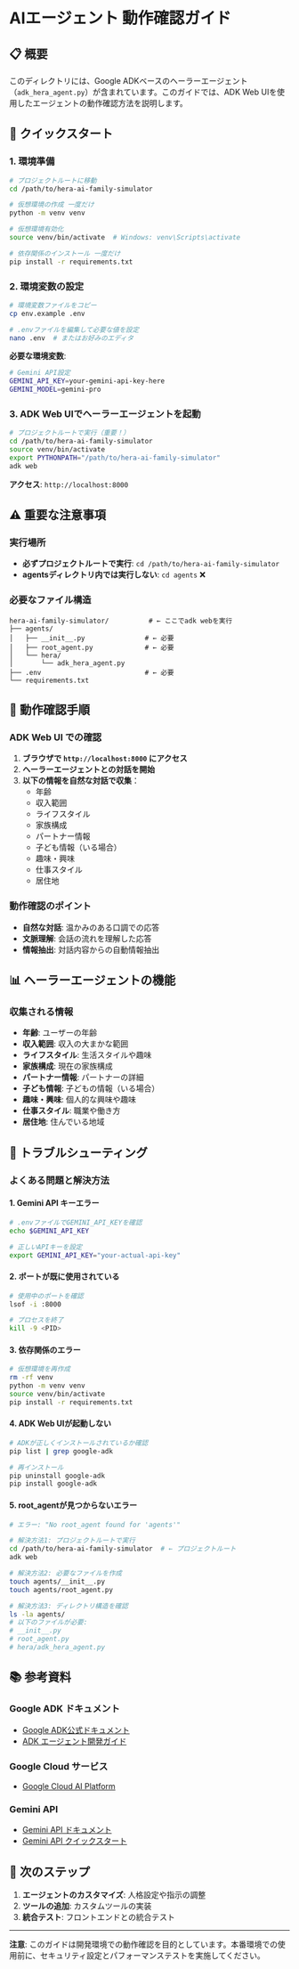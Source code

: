 # AIエージェント 動作確認ガイド

## 📋 概要

このディレクトリには、Google ADKベースのヘーラーエージェント（`adk_hera_agent.py`）が含まれています。このガイドでは、ADK Web UIを使用したエージェントの動作確認方法を説明します。

## 🚀 クイックスタート

### 1. 環境準備

```bash
# プロジェクトルートに移動
cd /path/to/hera-ai-family-simulator

# 仮想環境の作成 一度だけ
python -m venv venv

# 仮想環境有効化
source venv/bin/activate  # Windows: venv\Scripts\activate

# 依存関係のインストール 一度だけ
pip install -r requirements.txt
```

### 2. 環境変数の設定

```bash
# 環境変数ファイルをコピー
cp env.example .env

# .envファイルを編集して必要な値を設定
nano .env  # またはお好みのエディタ
```

**必要な環境変数**:
```bash
# Gemini API設定
GEMINI_API_KEY=your-gemini-api-key-here
GEMINI_MODEL=gemini-pro
```

### 3. ADK Web UIでヘーラーエージェントを起動

```bash
# プロジェクトルートで実行（重要！）
cd /path/to/hera-ai-family-simulator
source venv/bin/activate
export PYTHONPATH="/path/to/hera-ai-family-simulator"
adk web
```

**アクセス**: `http://localhost:8000`

## ⚠️ 重要な注意事項

### 実行場所
- **必ずプロジェクトルートで実行**: `cd /path/to/hera-ai-family-simulator`
- **agentsディレクトリ内では実行しない**: `cd agents` ❌

### 必要なファイル構造
```
hera-ai-family-simulator/          # ← ここでadk webを実行
├── agents/
│   ├── __init__.py               # ← 必要
│   ├── root_agent.py             # ← 必要
│   └── hera/
│       └── adk_hera_agent.py
├── .env                          # ← 必要
└── requirements.txt
```

## 🧪 動作確認手順

### ADK Web UI での確認

1. **ブラウザで `http://localhost:8000` にアクセス**
2. **ヘーラーエージェントとの対話を開始**
3. **以下の情報を自然な対話で収集**：
   - 年齢
   - 収入範囲
   - ライフスタイル
   - 家族構成
   - パートナー情報
   - 子ども情報（いる場合）
   - 趣味・興味
   - 仕事スタイル
   - 居住地

### 動作確認のポイント

- **自然な対話**: 温かみのある口調での応答
- **文脈理解**: 会話の流れを理解した応答
- **情報抽出**: 対話内容からの自動情報抽出

## 📊 ヘーラーエージェントの機能

### 収集される情報

- **年齢**: ユーザーの年齢
- **収入範囲**: 収入の大まかな範囲
- **ライフスタイル**: 生活スタイルや趣味
- **家族構成**: 現在の家族構成
- **パートナー情報**: パートナーの詳細
- **子ども情報**: 子どもの情報（いる場合）
- **趣味・興味**: 個人的な興味や趣味
- **仕事スタイル**: 職業や働き方
- **居住地**: 住んでいる地域

## 🐛 トラブルシューティング

### よくある問題と解決方法

#### 1. Gemini API キーエラー
```bash
# .envファイルでGEMINI_API_KEYを確認
echo $GEMINI_API_KEY

# 正しいAPIキーを設定
export GEMINI_API_KEY="your-actual-api-key"
```

#### 2. ポートが既に使用されている
```bash
# 使用中のポートを確認
lsof -i :8000

# プロセスを終了
kill -9 <PID>

```

#### 3. 依存関係のエラー
```bash
# 仮想環境を再作成
rm -rf venv
python -m venv venv
source venv/bin/activate
pip install -r requirements.txt
```

#### 4. ADK Web UIが起動しない
```bash
# ADKが正しくインストールされているか確認
pip list | grep google-adk

# 再インストール
pip uninstall google-adk
pip install google-adk
```

#### 5. root_agentが見つからないエラー
```bash
# エラー: "No root_agent found for 'agents'"

# 解決方法1: プロジェクトルートで実行
cd /path/to/hera-ai-family-simulator  # ← プロジェクトルート
adk web

# 解決方法2: 必要なファイルを作成
touch agents/__init__.py
touch agents/root_agent.py

# 解決方法3: ディレクトリ構造を確認
ls -la agents/
# 以下のファイルが必要:
# __init__.py
# root_agent.py
# hera/adk_hera_agent.py
```

## 📚 参考資料

### Google ADK ドキュメント
- [Google ADK公式ドキュメント](https://developers.google.com/adk)
- [ADK エージェント開発ガイド](https://developers.google.com/adk/agents)

### Google Cloud サービス
- [Google Cloud AI Platform](https://cloud.google.com/ai-platform)

### Gemini API
- [Gemini API ドキュメント](https://ai.google.dev/docs)
- [Gemini API クイックスタート](https://ai.google.dev/docs/quickstart)

## 🚀 次のステップ

1. **エージェントのカスタマイズ**: 人格設定や指示の調整
2. **ツールの追加**: カスタムツールの実装
3. **統合テスト**: フロントエンドとの統合テスト

---

**注意**: このガイドは開発環境での動作確認を目的としています。本番環境での使用前に、セキュリティ設定とパフォーマンステストを実施してください。
